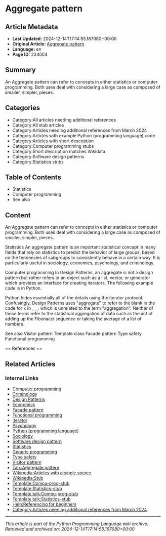 # Aggregate pattern

## Article Metadata

- **Last Updated:** 2024-12-14T17:14:55.167080+00:00
- **Original Article:** [Aggregate pattern](https://en.wikipedia.org/wiki/Aggregate_pattern)
- **Language:** en
- **Page ID:** 234004

## Summary

An Aggregate pattern can refer to concepts in either statistics or computer programming. Both uses deal with considering a large case as composed of smaller, simpler, pieces.

## Categories

- Category:All articles needing additional references
- Category:All stub articles
- Category:Articles needing additional references from March 2024
- Category:Articles with example Python (programming language) code
- Category:Articles with short description
- Category:Computer programming stubs
- Category:Short description matches Wikidata
- Category:Software design patterns
- Category:Statistics stubs

## Table of Contents

- Statistics
- Computer programming
- See also

## Content

An Aggregate pattern can refer to concepts in either statistics or computer programming. Both uses deal with considering a large case as composed of smaller, simpler, pieces.

Statistics
An aggregate pattern is an important statistical concept in many fields that rely on statistics to predict the behavior of large groups, based on the tendencies of subgroups to consistently behave in a certain way. It is particularly useful in sociology, economics, psychology, and criminology.

Computer programming
In Design Patterns, an aggregate is not a design pattern but rather refers to an object such as a list, vector, or generator which provides an interface for creating iterators. The following example code is in Python.

Python hides essentially all of the details using the iterator protocol. Confusingly, Design Patterns uses "aggregate" to refer to the blank in the code for x in ___: which is unrelated to the term "aggregation". Neither of these terms refer to the statistical aggregation of data such as the act of adding up the Fibonacci sequence or taking the average of a list of numbers.

See also
Visitor pattern
Template class
Facade pattern
Type safety
Functional programming


== References ==

## Related Articles

### Internal Links

- [Computer programming](https://en.wikipedia.org/wiki/Computer_programming)
- [Criminology](https://en.wikipedia.org/wiki/Criminology)
- [Design Patterns](https://en.wikipedia.org/wiki/Design_Patterns)
- [Economics](https://en.wikipedia.org/wiki/Economics)
- [Facade pattern](https://en.wikipedia.org/wiki/Facade_pattern)
- [Functional programming](https://en.wikipedia.org/wiki/Functional_programming)
- [Iterator](https://en.wikipedia.org/wiki/Iterator)
- [Psychology](https://en.wikipedia.org/wiki/Psychology)
- [Python (programming language)](https://en.wikipedia.org/wiki/Python_(programming_language))
- [Sociology](https://en.wikipedia.org/wiki/Sociology)
- [Software design pattern](https://en.wikipedia.org/wiki/Software_design_pattern)
- [Statistics](https://en.wikipedia.org/wiki/Statistics)
- [Generic programming](https://en.wikipedia.org/wiki/Generic_programming)
- [Type safety](https://en.wikipedia.org/wiki/Type_safety)
- [Visitor pattern](https://en.wikipedia.org/wiki/Visitor_pattern)
- [Talk:Aggregate pattern](https://en.wikipedia.org/wiki/Talk:Aggregate_pattern)
- [Wikipedia:Articles with a single source](https://en.wikipedia.org/wiki/Wikipedia:Articles_with_a_single_source)
- [Wikipedia:Stub](https://en.wikipedia.org/wiki/Wikipedia:Stub)
- [Template:Compu-prog-stub](https://en.wikipedia.org/wiki/Template:Compu-prog-stub)
- [Template:Statistics-stub](https://en.wikipedia.org/wiki/Template:Statistics-stub)
- [Template talk:Compu-prog-stub](https://en.wikipedia.org/wiki/Template_talk:Compu-prog-stub)
- [Template talk:Statistics-stub](https://en.wikipedia.org/wiki/Template_talk:Statistics-stub)
- [Help:Referencing for beginners](https://en.wikipedia.org/wiki/Help:Referencing_for_beginners)
- [Category:Articles needing additional references from March 2024](https://en.wikipedia.org/wiki/Category:Articles_needing_additional_references_from_March_2024)

---
_This article is part of the Python Programming Language wiki archive._
_Retrieved and archived on: 2024-12-14T17:14:55.167080+00:00_
